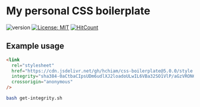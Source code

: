 # My personal CSS boilerplate

![version](https://img.shields.io/github/release/hchiam/css-boilerplate) [![License: MIT](https://img.shields.io/badge/License-MIT-yellow.svg)](https://github.com/hchiam/css-boilerplate/blob/master/LICENSE) [![HitCount](http://hits.dwyl.com/hchiam/css-boilerplate.svg)](http://hits.dwyl.com/hchiam/css-boilerplate)

## Example usage

```html
<link
  rel="stylesheet"
  href="https://cdn.jsdelivr.net/gh/hchiam/css-boilerplate@5.0.0/style.css"
  integrity="sha384-0aCtbaCIpsUDm6udlXJ2loadoULwIL6VBa32SO1VlP/aGzVRON60hy6QbJre+u+7"
  crossorigin="anonymous"
/>
```

```bash
bash get-integrity.sh
```
